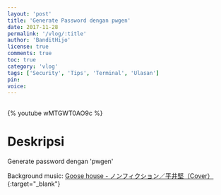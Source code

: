 ```yaml
---
layout: 'post'
title: 'Generate Password dengan pwgen'
date: 2017-11-28
permalink: '/vlog/:title'
author: 'BanditHijo'
license: true
comments: true
toc: true
category: 'vlog'
tags: ['Security', 'Tips', 'Terminal', 'Ulasan']
pin:
voice:
---
```


<div style="margin-top:30px;"></div>

{% youtube wMTGWT0AO9c %}

# Deskripsi

Generate password dengan 'pwgen'

Background music:
[Goose house - ノンフィクション／平井堅（Cover）](https://youtu.be/sTiE3jNzXYs){:target="_blank"}
